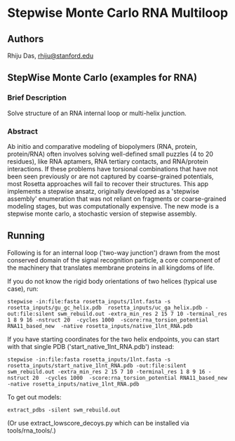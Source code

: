 # Stepwise Monte Carlo RNA Multiloop

## Authors
Rhiju Das, rhiju@stanford.edu

## StepWise Monte Carlo (examples for RNA)

### Brief Description

Solve structure of an RNA internal loop or multi-helix junction.

### Abstract

Ab initio and comparative modeling of biopolymers (RNA, protein, protein/RNA) often involves solving well-defined small puzzles (4 to 20 residues), like RNA aptamers, RNA tertiary contacts, and RNA/protein interactions. If these problems have torsional combinations that have not been seen previously or are not captured by coarse-grained potentials, most Rosetta approaches will fail to recover their structures.  This app implements a stepwise ansatz, originally developed as a 'stepwise assembly' enumeration that was not reliant on fragments or coarse-grained modeling stages, but was computationally expensive. The new mode is a stepwise monte carlo, a stochastic version of stepwise assembly. 


## Running

Following is for an internal loop ('two-way junction') drawn from the most conserved domain of the signal recognition particle, a core component of the machinery that translates membrane proteins in all kingdoms of life.

If you do not know the rigid body orientations of two helices (typical use case), run:

```
stepwise -in:file:fasta rosetta_inputs/1lnt.fasta -s rosetta_inputs/gu_gc_helix.pdb  rosetta_inputs/uc_ga_helix.pdb -out:file:silent swm_rebuild.out -extra_min_res 2 15 7 10 -terminal_res 1 8 9 16 -nstruct 20  -cycles 1000  -score:rna_torsion_potential RNA11_based_new  -native rosetta_inputs/native_1lnt_RNA.pdb
```

If you have starting coordinates for the two helix endpoints, you can start with that single PDB ('start_native_1lnt_RNA.pdb') instead:

```
stepwise -in:file:fasta rosetta_inputs/1lnt.fasta -s rosetta_inputs/start_native_1lnt_RNA.pdb -out:file:silent swm_rebuild.out -extra_min_res 2 15 7 10 -terminal_res 1 8 9 16 -nstruct 20  -cycles 1000  -score:rna_torsion_potential RNA11_based_new  -native rosetta_inputs/native_1lnt_RNA.pdb
```

To get out models:

```
extract_pdbs -silent swm_rebuild.out 
```

(Or use extract_lowscore_decoys.py which can be installed via tools/rna_tools/.)

